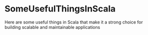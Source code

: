# SomeUsefulThingsInScala
Here are some useful things in Scala that make it a strong choice for building scalable and maintainable applications
